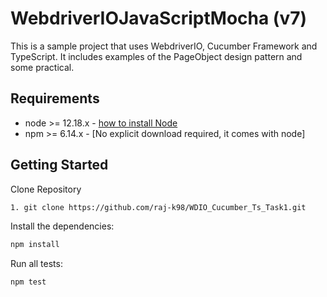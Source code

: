 # WebdriverIOJavaScriptMocha (v7)
This is a sample project that uses WebdriverIO, Cucumber Framework and TypeScript. It includes examples of the PageObject  design pattern and some practical.

## Requirements
-   node >= 12.18.x - [how to install Node](https://nodejs.org/en/download/)
-   npm >= 6.14.x - [No explicit download required, it comes with node]

## Getting Started
Clone Repository
```bash
1. git clone https://github.com/raj-k98/WDIO_Cucumber_Ts_Task1.git
```

Install the dependencies:
```bash
npm install
```

Run all tests:
```bash
npm test
```
